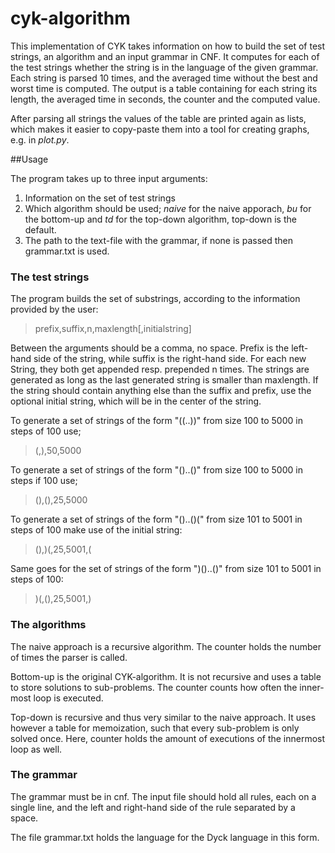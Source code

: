 # cyk-algorithm
This implementation of CYK takes information on how to build the set of test strings, an algorithm and an input grammar in CNF.
It computes for each of the test strings whether the string is in the language of the given grammar.
Each string is parsed 10 times, and the averaged time without the best and worst time is computed. 
The output is a table containing for each string its length, the averaged time in seconds, the counter and the computed value.

After parsing all strings the values of the table are printed again as lists, which makes it easier to copy-paste them into a tool for creating graphs, e.g. in *plot.py*.


##Usage

The program takes up to three input arguments:

1. Information on the set of test strings
2. Which algorithm should be used; *naive* for the naive apporach, *bu* for the bottom-up and *td* for the top-down algorithm, top-down is the default.
3. The path to the text-file with the grammar, if none is passed then grammar.txt is used. 

### The test strings

The program builds the set of substrings, according to the information provided by the user:
>prefix,suffix,n,maxlength[,initialstring]

Between the arguments should be a comma, no space.
Prefix is the left-hand side of the string, while suffix is the right-hand side.
For each new String, they both get appended resp. prepended n times.
The strings are generated as long as the last generated string is smaller than maxlength.
If the string should contain anything else than the suffix and prefix, use the optional initial string, which will be in the center of the string.

To generate a set of strings of the form "((..))" from size 100 to 5000 in steps of 100 use;
>(,),50,5000

To generate a set of strings of the form "()..()" from size 100 to 5000 in steps if 100 use;
>(),(),25,5000

To generate a set of strings of the form "()..()(" from  size 101 to 5001 in steps of 100 make use of the initial string:
>(),)(,25,5001,(

Same goes for the set of strings of the form ")()..()" from size 101 to 5001 in steps of 100:
>)(,(),25,5001,)



### The algorithms

The naive approach is a recursive algorithm.
The counter holds the number of times the parser is called.

Bottom-up is the original CYK-algorithm.
It is not recursive and uses a table to store solutions to sub-problems.
The counter counts how often the inner-most loop is executed.

Top-down is recursive and thus very similar to the naive approach.
It uses however a table for memoization, such that every sub-problem is only solved once.
Here, counter holds the amount of executions of the innermost loop as well.


### The grammar

The grammar must be in cnf.
The input file should hold all rules, each on a single line, and the left and right-hand side of the rule separated by a space.

The file grammar.txt holds the language for the Dyck language in this form.